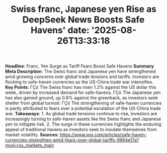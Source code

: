 ﻿---
title: "Swiss franc, Japanese yen Rise as DeepSeek News Boosts Safe Havens'
date: '2025-08-26T13:33:18"
category: "Markets"
summary: ""
slug: "swiss franc japanese yen rise as deepseek news boosts safe h"
source_urls:
  - "https://www.wsj.com/articles/safe-haven-currencies-strengthen-amid-fears-over-global-tariffs-9964e17a?mod=rss_markets_main"
seo:
  title: "Swiss franc, Japanese yen Rise as DeepSeek News Boosts Safe Havens | Hash n Hedge'
  description: '"
  keywords: ["news", "markets", "brief"]
---
**Headline**: Franc, Yen Surge as Tariff Fears Boost Safe Havens  **Summary Meta Description**: The Swiss franc and Japanese yen have strengthened amid growing concerns over global trade tensions and tariffs. Investors are flocking to safe-haven currencies as the US-China trade war intensifies.  **Key Points**:  ΓÇó The Swiss franc has risen 1.2% against the US dollar this week, driven by increased demand for safe-havens. ΓÇó The Japanese yen has also gained ground, up 0.8% against the greenback, as investors seek shelter from global turmoil. ΓÇó The strengthening of safe-haven currencies is partly attributed to fears over a potential escalation of the US-China trade war.  **Takeaways**:  1. As global trade tensions continue to rise, investors are increasingly turning to safe-haven assets like the Swiss franc and Japanese yen to mitigate risk. 2. The surge in these currencies highlights the enduring appeal of traditional havens as investors seek to insulate themselves from market volatility.  **Sources**:  https://www.wsj.com/articles/safe-haven-currencies-strengthen-amid-fears-over-global-tariffs-9964e17a?mod=rss_markets_main 

